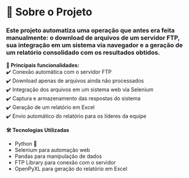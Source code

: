 # 📜 Sobre o Projeto
### Este projeto automatiza uma operação que antes era feita manualmente: o download de arquivos de um servidor FTP, sua integração em um sistema via navegador e a geração de um relatório consolidado com os resultados obtidos.

**🚀 Principais funcionalidades:**  
✔️ Conexão automática com o servidor FTP  
✔️ Download apenas de arquivos ainda não processados  
✔️ Integração dos arquivos em um sistema web via Selenium  
✔️ Captura e armazenamento das respostas do sistema  
✔️ Geração de um relatório em Excel  
✔️ Envio automático do relatório para os líderes da equipe  


**🛠️ Tecnologias Utilizadas**
- Python 🐍
- Selenium para automação web
- Pandas para manipulação de dados
- FTP Library para conexão com o servidor
- OpenPyXL para geração do relatório em Excel
